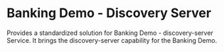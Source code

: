 # Banking Demo - Discovery Server

Provides a standardized solution for Banking Demo - discovery-server Service. It brings the discovery-server capability for the Banking Demo.
